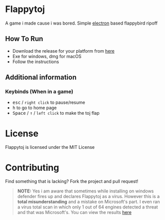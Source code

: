 # Flappytoj

A game i made cause i was bored. Simple [electron](https://www.electronjs.org) based flappybird ripoff

## How To Run
- Download the release for your platform from [here](https://github.com/amitojsingh366/Flappytoj/releases/)
- Exe for windows, dmg for macOS
- Follow the instructions

## Additional information

### Keybinds (When in a game)

- <kbd>esc</kbd> / `right click` to pause/resume
- <kbd>h</kbd> to go to home page
- <kbd>Space</kbd> / <kbd>↑</kbd> / `left click` to make the toj flap

# License
Flappytoj is licensed under the MIT License

# Contributing
Find something that is lacking? Fork the project and pull request!

> **NOTE:** Yes i am aware that sometimes while installing on windows defender fires up and declares Flappytoj as a virus. However this is a **total misunderstanding** and a mistake on Microsoft's part. I even ran a virus total scan in which only 1 out of 64 engines detected a threat and that was Microsoft's. You can view the results [here](https://www.virustotal.com/gui/file/62c6cafd353ba3247ae7b2e64b06ae472a750a0eb1e60d4c4814a42a795c5f69/detection)
